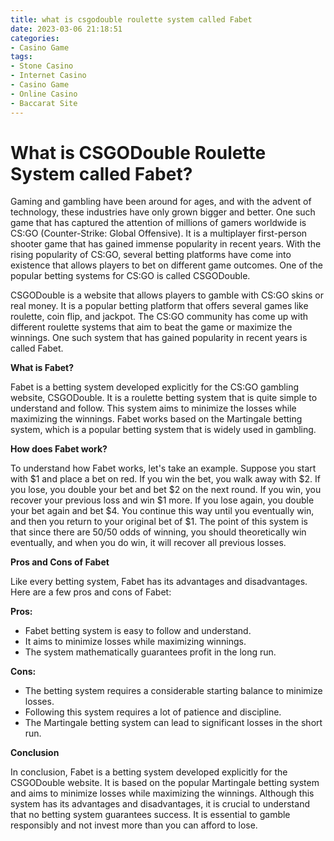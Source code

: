 ```yaml
---
title: what is csgodouble roulette system called Fabet
date: 2023-03-06 21:18:51
categories:
- Casino Game
tags:
- Stone Casino
- Internet Casino
- Casino Game
- Online Casino
- Baccarat Site
---
```



# What is CSGODouble Roulette System called Fabet?

Gaming and gambling have been around for ages, and with the advent of technology, these industries have only grown bigger and better. One such game that has captured the attention of millions of gamers worldwide is CS:GO (Counter-Strike: Global Offensive). It is a multiplayer first-person shooter game that has gained immense popularity in recent years. With the rising popularity of CS:GO, several betting platforms have come into existence that allows players to bet on different game outcomes. One of the popular betting systems for CS:GO is called CSGODouble.

CSGODouble is a website that allows players to gamble with CS:GO skins or real money. It is a popular betting platform that offers several games like roulette, coin flip, and jackpot. The CS:GO community has come up with different roulette systems that aim to beat the game or maximize the winnings. One such system that has gained popularity in recent years is called Fabet.

**What is Fabet?**

Fabet is a betting system developed explicitly for the CS:GO gambling website, CSGODouble. It is a roulette betting system that is quite simple to understand and follow. This system aims to minimize the losses while maximizing the winnings. Fabet works based on the Martingale betting system, which is a popular betting system that is widely used in gambling. 

**How does Fabet work?**
 
To understand how Fabet works, let's take an example. Suppose you start with $1 and place a bet on red. If you win the bet, you walk away with $2. If you lose, you double your bet and bet $2 on the next round. If you win, you recover your previous loss and win $1 more. If you lose again, you double your bet again and bet $4. You continue this way until you eventually win, and then you return to your original bet of $1. The point of this system is that since there are 50/50 odds of winning, you should theoretically win eventually, and when you do win, it will recover all previous losses.

**Pros and Cons of Fabet**

Like every betting system, Fabet has its advantages and disadvantages. Here are a few pros and cons of Fabet:

**Pros:**

- Fabet betting system is easy to follow and understand.
- It aims to minimize losses while maximizing winnings.
- The system mathematically guarantees profit in the long run.
 
**Cons:**

- The betting system requires a considerable starting balance to minimize losses.
- Following this system requires a lot of patience and discipline.
- The Martingale betting system can lead to significant losses in the short run.

**Conclusion**

In conclusion, Fabet is a betting system developed explicitly for the CSGODouble website. It is based on the popular Martingale betting system and aims to minimize losses while maximizing the winnings. Although this system has its advantages and disadvantages, it is crucial to understand that no betting system guarantees success. It is essential to gamble responsibly and not invest more than you can afford to lose.